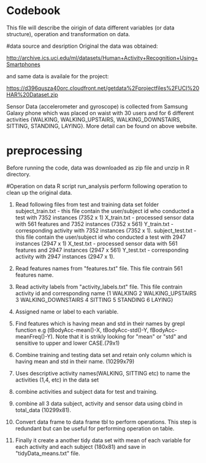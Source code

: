 # Codebook

This file will describe the oirigin of data different variables (or data structure), operation and transformation on data. 

#data source and desription
Original the data was obtained:

http://archive.ics.uci.edu/ml/datasets/Human+Activity+Recognition+Using+Smartphones

and same data is availale for the project:

https://d396qusza40orc.cloudfront.net/getdata%2Fprojectfiles%2FUCI%20HAR%20Dataset.zip

Sensor Data (accelerometer and gyroscope) is collected from Samsung Galaxy phone which was placed on waist with 30 users and for 6 different activities {WALKING, WALKING_UPSTAIRS, WALKING_DOWNSTAIRS, SITTING, STANDING, LAYING}.  More detail can be found on above website.

# preprocessing
Before running the code, data was downloaded as zip file and unzip in R directory.

#Operation on data 
R script run_analysis perform following operation to clean up the original data.

1. Read following files from test and training data set folder
   subject_train.txt - this file contain the user/subject id who conducted a test with 7352 instances (7352 x 1)
   X_train.txt - processed sensor data with 561 features and 7352 instances (7352 x 561)
   Y_train.txt - corresponding activity with 7352 instances (7352 x 1).
   subject_test.txt - this file contain the user/subject id who conducted a test with 2947 instances (2947 x 1)
   X_test.txt - processed sensor data with 561 features and 2947 instances (2947 x 561)
   Y_test.txt - corresponding activity with 2947 instances (2947 x 1).
2. Read features names from "features.txt" file. This file contrain 561 features name.
3. Read activity labels from "activity_labels.txt" file. This file contrain activity id and corresponding name
{1 WALKING
2 WALKING_UPSTAIRS
3 WALKING_DOWNSTAIRS
4 SITTING
5 STANDING
6 LAYING}

4. Assigned name or label to each variable.
5. Find features which is having mean and std in their names by grepl function e.g (tBodyAcc-mean()-X, tBodyAcc-std()-Y, fBodyAcc-meanFreq()-Y). Note that it is strikly looking for "mean" or "std" and sensitive to upper and lower CASE.(79x1)
6. Combine training and testing data set and retain only column which is having mean and std in their name. (10299x79)
7. Uses descriptive activity names(WALKING, SITTING etc) to name the activities (1,4, etc) in the data set
8. combine activities and subject data for test and training.
9. combine all 3 data subject, activity and sensor data using cbind in total_data (10299x81).
10. Convert data frame to data frame tbl to perform operations. This step is redundant but can be useful for performing operation on table.
10. Finally it create a another tidy data set with mean of each variable for each activity and each subject (180x81) and save in "tidyData_means.txt" file.
